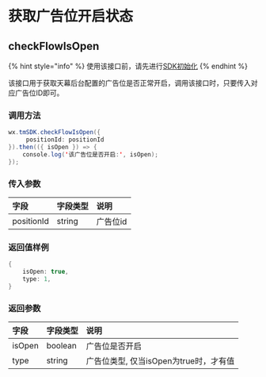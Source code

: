 # 获取广告位开启状态

## **checkFlowIsOpen**

{% hint style="info" %}
使用该接口前，请先进行[SDK初始化](https://skysriver.gitbook.io/skysriver/ji-shu-zhi-nan/chu-shi-hua-ni-de-sdk)
{% endhint %}

该接口用于获取天幕后台配置的广告位是否正常开启，调用该接口时，只要传入对应广告位ID即可。

### **调用方法**

```java
wx.tmSDK.checkFlowIsOpen({
     positionId: positionId
}).then(({ isOpen }) => {
    console.log('该广告位是否开启:', isOpen);
});
```

### **传入参数**

| 字段 | 字段类型 | 说明 |
| :--- | :--- | :--- |
| positionId | string | 广告位id |

### **返回值样例**

```java
{
    isOpen: true,
    type: 1,
}
```

### **返回参数**

| 字段 | 字段类型 | 说明 |
| :--- | :--- | :--- |
| isOpen | boolean | 广告位是否开启 |
| type | string | 广告位类型, 仅当isOpen为true时，才有值 |

